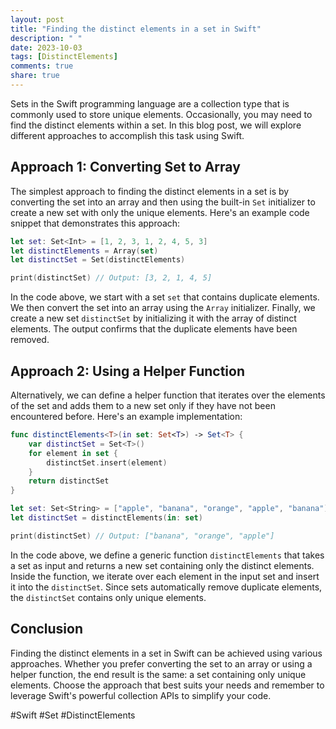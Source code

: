 ```yaml
---
layout: post
title: "Finding the distinct elements in a set in Swift"
description: " "
date: 2023-10-03
tags: [DistinctElements]
comments: true
share: true
---
```


Sets in the Swift programming language are a collection type that is commonly used to store unique elements. Occasionally, you may need to find the distinct elements within a set. In this blog post, we will explore different approaches to accomplish this task using Swift.

## Approach 1: Converting Set to Array

The simplest approach to finding the distinct elements in a set is by converting the set into an array and then using the built-in `Set` initializer to create a new set with only the unique elements. Here's an example code snippet that demonstrates this approach:

```swift
let set: Set<Int> = [1, 2, 3, 1, 2, 4, 5, 3]
let distinctElements = Array(set)
let distinctSet = Set(distinctElements)

print(distinctSet) // Output: [3, 2, 1, 4, 5]
```

In the code above, we start with a set `set` that contains duplicate elements. We then convert the set into an array using the `Array` initializer. Finally, we create a new set `distinctSet` by initializing it with the array of distinct elements. The output confirms that the duplicate elements have been removed.

## Approach 2: Using a Helper Function

Alternatively, we can define a helper function that iterates over the elements of the set and adds them to a new set only if they have not been encountered before. Here's an example implementation:

```swift
func distinctElements<T>(in set: Set<T>) -> Set<T> {
    var distinctSet = Set<T>()
    for element in set {
        distinctSet.insert(element)
    }
    return distinctSet
}

let set: Set<String> = ["apple", "banana", "orange", "apple", "banana"]
let distinctSet = distinctElements(in: set)

print(distinctSet) // Output: ["banana", "orange", "apple"]
```

In the code above, we define a generic function `distinctElements` that takes a set as input and returns a new set containing only the distinct elements. Inside the function, we iterate over each element in the input set and insert it into the `distinctSet`. Since sets automatically remove duplicate elements, the `distinctSet` contains only unique elements.

## Conclusion

Finding the distinct elements in a set in Swift can be achieved using various approaches. Whether you prefer converting the set to an array or using a helper function, the end result is the same: a set containing only unique elements. Choose the approach that best suits your needs and remember to leverage Swift's powerful collection APIs to simplify your code.

#Swift #Set #DistinctElements